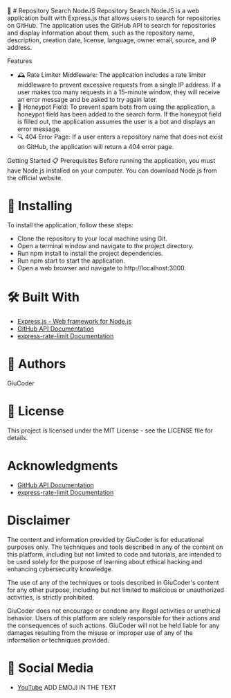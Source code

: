 📁 # Repository Search NodeJS
Repository Search NodeJS is a web application built with Express.js that allows users to search for repositories on GitHub. The application uses the GitHub API to search for repositories and display information about them, such as the repository name, description, creation date, license, language, owner email, source, and IP address.

Features
- 🕰️ Rate Limiter Middleware: The application includes a rate limiter middleware to prevent excessive requests from a single IP address. If a user makes too many requests in a 15-minute window, they will receive an error message and be asked to try again later.
- 🐝 Honeypot Field: To prevent spam bots from using the application, a honeypot field has been added to the search form. If the honeypot field is filled out, the application assumes the user is a bot and displays an error message.
- 🔍 404 Error Page: If a user enters a repository name that does not exist on GitHub, the application will return a 404 error page.

Getting Started
📋 Prerequisites
Before running the application, you must have Node.js installed on your computer. You can download Node.js from the official website.

# 🚀 Installing
To install the application, follow these steps:

- Clone the repository to your local machine using Git.
- Open a terminal window and navigate to the project directory.
- Run npm install to install the project dependencies.
- Run npm start to start the application.
- Open a web browser and navigate to http://localhost:3000.
# 🛠️ Built With
- [Express.js - Web framework for Node.js](https://expressjs.com/)
- [GitHub API Documentation](https://docs.github.com/en/rest?apiVersion=2022-11-28)
- [express-rate-limit Documentation](https://www.npmjs.com/package/express-rate-limit)

# 👤 Authors
GiuCoder

# 📄 License
This project is licensed under the MIT License - see the LICENSE file for details.

# Acknowledgments

- [GitHub API Documentation](https://docs.github.com/en/rest?apiVersion=2022-11-28)
- [express-rate-limit Documentation](https://www.npmjs.com/package/express-rate-limit)

# Disclaimer
The content and information provided by GiuCoder is for educational purposes only. The techniques and tools described in any of the content on this platform, including but not limited to code and tutorials, are intended to be used solely for the purpose of learning about ethical hacking and enhancing cybersecurity knowledge.

The use of any of the techniques or tools described in GiuCoder's content for any other purpose, including but not limited to malicious or unauthorized activities, is strictly prohibited.

GiuCoder does not encourage or condone any illegal activities or unethical behavior. Users of this platform are solely responsible for their actions and the consequences of such actions. GiuCoder will not be held liable for any damages resulting from the misuse or improper use of any of the information or techniques provided.

# 📱 Social Media

- [YouTube](https://www.youtube.com/channel/UCFH1zkg-QNOCk-c6mfUgCjA)
ADD EMOJI IN THE TEXT
